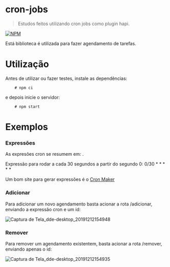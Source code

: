 # cron-jobs
 > Estudos feitos utilizando cron jobs como plugin hapi.

[![NPM](https://img.shields.io/badge/node-v10.16.3-sucess)](https://nodejs.org/en/download/)

Está biblioteca é utilizada para fazer agendamento de tarefas.

# Utilização
Antes de utilizar ou fazer testes, instale as dependências:

```
    # npm ci
```

e depois inicie o servidor:

```
    # npm start
```

# Exemplos

### Expressões
As expresões cron se resumem em: <segundo> <minuto> <hora> <dia-do-mes> <mes> <ano>.

Expressão para rodar a cada 30 segundos a partir do segundo 0: 
0/30 * * * * *

Um bom site para gerar expressões é o [Cron Maker](http://www.cronmaker.com/)

### Adicionar
Para adicionar um novo agendamento basta acionar a rota /adicionar, enviando a expressão cron e um id:

![Captura de Tela_dde-desktop_20191212154948](https://user-images.githubusercontent.com/39804819/70740112-33378d80-1cf7-11ea-86f3-288fef78b0ce.png)

### Remover
Para remover um agendamento existentem, basta acionar a rota /remover, enviando apenas o id:

![Captura de Tela_dde-desktop_20191212154935](https://user-images.githubusercontent.com/39804819/70740154-49dde480-1cf7-11ea-8f6a-17e5a400b187.png)
